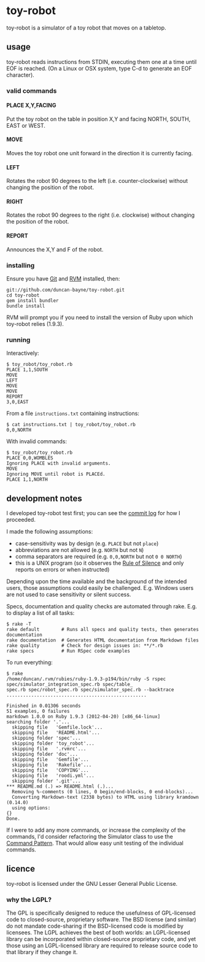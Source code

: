 # toy-robot
toy-robot is a simulator of a toy robot that moves on a tabletop.

## usage
toy-robot reads instructions from STDIN, executing them one at a time until EOF is reached.  (On a Linux or OSX system, type C-d to generate an EOF character).

### valid commands

#### PLACE X,Y,FACING

Put the toy robot on the table in position X,Y and facing NORTH, SOUTH, EAST or WEST.

#### MOVE

Moves the toy robot one unit forward in the direction it is currently facing.

#### LEFT

Rotates the robot 90 degrees to the left (i.e. counter-clockwise) without changing the position of the robot.

#### RIGHT

Rotates the robot 90 degrees to the right (i.e. clockwise) without changing the position of the robot.

#### REPORT

Announces the X,Y and F of the robot.

### installing

Ensure you have [Git](http://git-scm.com/downloads) and [RVM](https://rvm.io/rvm/install/) installed, then:

    git://github.com/duncan-bayne/toy-robot.git
    cd toy-robot
    gem install bundler
    bundle install

RVM will prompt you if you need to install the version of Ruby upon which toy-robot relies (1.9.3).

### running

Interactively:

    $ toy_robot/toy_robot.rb 
    PLACE 1,1,SOUTH
    MOVE
    LEFT
    MOVE
    MOVE
    REPORT
    3,0,EAST

From a file `instructions.txt` containing instructions:

    $ cat instructions.txt | toy_robot/toy_robot.rb 
    0,0,NORTH

With invalid commands:

    $ toy_robot/toy_robot.rb 
    PLACE 0,0,WOMBLES
    Ignoring PLACE with invalid arguments.
    MOVE
    Ignoring MOVE until robot is PLACEd.
    PLACE 1,1,NORTH

## development notes

I developed toy-robot test first; you can see the [commit log](https://github.com/duncan-bayne/toy-robot/commits/master) for how I proceeded.

I made the following assumptions:

 * case-sensitivity was by design (e.g. `PLACE` but not `place`)
 * abbreviations are not allowed (e.g. `NORTH` but not `N`)
 * comma separators are required (e.g. `0,0,NORTH` but not `0 0 NORTH`)
 * this is a UNIX program (so it observes the [Rule of Silence](http://www.faqs.org/docs/artu/ch01s06.html) and only reports on errors or when instructed)

Depending upon the time available and the background of the intended users, those assumptions could easily be challenged.  E.g. Windows users are not used to case sensitivity or silent success.

Specs, documentation and quality checks are automated through rake.  E.g. to display a list of all tasks:

    $ rake -T
    rake default        # Runs all specs and quality tests, then generates documentation
    rake documentation  # Generates HTML documentation from Markdown files
    rake quality        # Check for design issues in: **/*.rb
    rake specs          # Run RSpec code examples

To run everything:

    $ rake
    /home/duncan/.rvm/rubies/ruby-1.9.3-p194/bin/ruby -S rspec spec/simulator_integration_spec.rb spec/table_
    spec.rb spec/robot_spec.rb spec/simulator_spec.rb --backtrace                                           
    ...................................................
     
    Finished in 0.01306 seconds
    51 examples, 0 failures
    markdown 1.0.0 on Ruby 1.9.3 (2012-04-20) [x86_64-linux]
    searching folder '.'...
      skipping file   'Gemfile.lock'...
      skipping file   'README.html'...
      skipping folder 'spec'...
      skipping folder 'toy_robot'...
      skipping file   '.rvmrc'...
      skipping folder 'doc'...
      skipping file   'Gemfile'...
      skipping file   'Rakefile'...
      skipping file   'COPYING'...
      skipping file   'roodi.yml'...
      skipping folder '.git'...
    *** README.md (.) => README.html (.)...
      Removing %-comments (0 lines, 0 begin/end-blocks, 0 end-blocks)...
      Converting Markdown-text (2338 bytes) to HTML using library kramdown (0.14.0)
      using options:
    {}
    Done.

If I were to add any more commands, or increase the complexity of the commands, I'd consider refactoring the Simulator class to use the [Command Pattern](http://en.wikipedia.org/wiki/Command_pattern).  That would allow easy unit testing of the individual commands.

## licence
toy-robot is licensed under the GNU Lesser General Public License.

### why the LGPL?
The GPL is specifically designed to reduce the usefulness of GPL-licensed code to closed-source, proprietary software. The BSD license (and similar) do not mandate code-sharing if the BSD-licensed code is modified by licensees. The LGPL achieves the best of both worlds: an LGPL-licensed library can be incorporated within closed-source proprietary code, and yet those using an LGPL-licensed library are required to release source code to that library if they change it.
